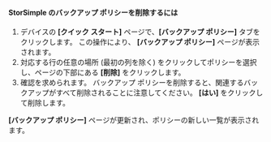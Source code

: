 
<!--author=SharS last changed: 11/06/15-->

#### <a name="to-delete-a-storsimple-backup-policy"></a>StorSimple のバックアップ ポリシーを削除するには
1. デバイスの **[クイック スタート]** ページで、**[バックアップ ポリシー]** タブをクリックします。 この操作により、 **[バックアップ ポリシー]** ページが表示されます。
2. 対応する行の任意の場所 (最初の列を除く) をクリックしてポリシーを選択し、ページの下部にある **[削除]** をクリックします。
3. 確認を求められます。 バックアップ ポリシーを削除すると、関連するバックアップがすべて削除されることに注意してください。 **[はい]** をクリックして削除します。

**[バックアップ ポリシー]** ページが更新され、ポリシーの新しい一覧が表示されます。



<!--HONumber=Nov16_HO3-->


